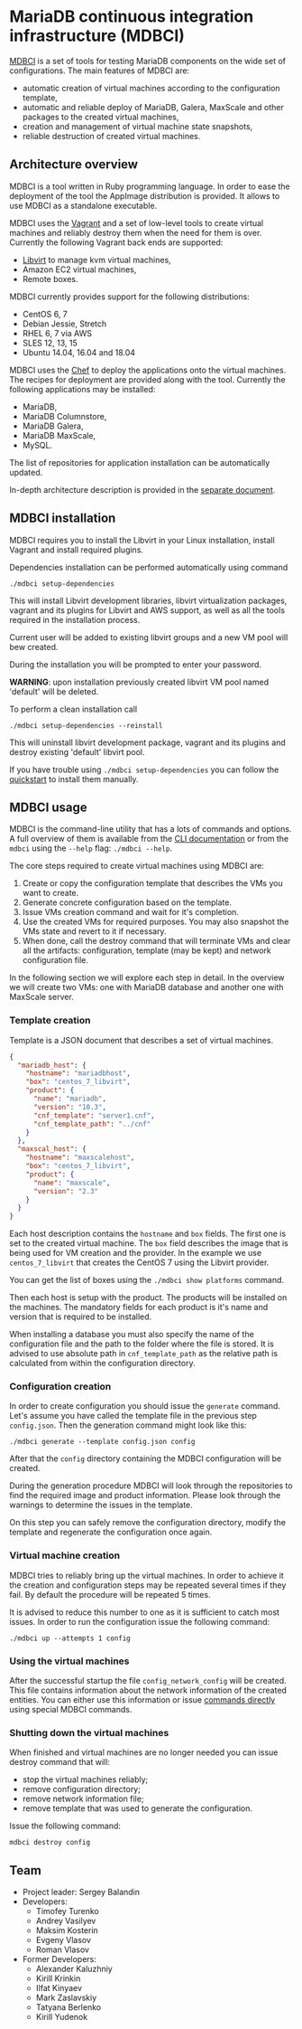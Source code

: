 # MariaDB continuous integration infrastructure (MDBCI)

[MDBCI](https://github.com/mariadb-corporation/mdbci) is a set of tools for testing MariaDB components on the wide set of configurations. The main features of MDBCI are:

* automatic creation of virtual machines according to the configuration template,
* automatic and reliable deploy of MariaDB, Galera, MaxScale and other packages to the created virtual machines,
* creation and management of virtual machine state snapshots,
* reliable destruction of created virtual machines.

## Architecture overview

MDBCI is a tool written in Ruby programming language. In order to ease the deployment of the tool the AppImage distribution is provided. It allows to use MDBCI as a standalone executable.

MDBCI uses the [Vagrant](https://www.vagrantup.com/) and a set of low-level tools to create virtual machines and reliably destroy them when the need for them is over. Currently the following Vagrant back ends are supported:

* [Libvirt](https://libvirt.org/) to manage kvm virtual machines,
* Amazon EC2 virtual machines,
* Remote boxes.

MDBCI currently provides support for the following distributions:

* CentOS 6, 7
* Debian Jessie, Stretch
* RHEL 6, 7 via AWS
* SLES 12, 13, 15
* Ubuntu 14.04, 16.04 and 18.04

MDBCI uses the [Chef](https://www.chef.io/chef/) to deploy the applications onto the virtual machines. The recipes for deployment are provided along with the tool. Currently the following applications may be installed:

* MariaDB,
* MariaDB Columnstore,
* MariaDB Galera,
* MariaDB MaxScale,
* MySQL.

The list of repositories for application installation can be automatically updated.

In-depth architecture description is provided in the [separate document](docs/architecture.md).

## MDBCI installation

MDBCI requires you to install the Libvirt in your Linux installation, install Vagrant and install required plugins.

Dependencies installation can be performed automatically using command

```
./mdbci setup-dependencies
```

This will install Libvirt development libraries, libvirt virtualization packages, vagrant and its plugins for Libvirt and AWS support, as well as all the tools required in the installation process.

Current user will be added to existing libvirt groups and a new VM pool will bew created.

During the installation you will be prompted to enter your password.

**WARNING**: upon installation previously created libvirt VM pool named 'default' will be deleted.

To perform a clean installation call

```
./mdbci setup-dependencies --reinstall
````

This will uninstall libvirt development package, vagrant and its plugins and destroy existing 'default' libvirt pool.

If you have trouble using `./mdbci setup-dependencies` you can follow the [quickstart](docs/QUICKSTART.md) to install them manually.

## MDBCI usage

MDBCI is the command-line utility that has a lots of commands and options. A full overview of them is available from the [CLI documentation](docs/cli_help.md) or from the `mdbci` using the `--help` flag: `./mdbci --help`.

The core steps required to create virtual machines using MDBCI are:

1. Create or copy the configuration template that describes the VMs you want to create.
2. Generate concrete configuration based on the template.
3. Issue VMs creation command and wait for it's completion.
4. Use the created VMs for required purposes. You may also snapshot the VMs state and revert to it if necessary.
5. When done, call the destroy command that will terminate VMs and clear all the artifacts: configuration, template (may be kept) and network configuration file.

In the following section we will explore each step in detail. In the overview we will create two VMs: one with MariaDB database and another one with MaxScale server.

### Template creation

Template is a JSON document that describes a set of virtual machines.

```json
{
  "mariadb_host": {
    "hostname": "mariadbhost",
    "box": "centos_7_libvirt",
    "product": {
      "name": "mariadb",
      "version": "10.3",
      "cnf_template": "server1.cnf",
      "cnf_template_path": "../cnf"
    }
  },
  "maxscal_host": {
    "hostname": "maxscalehost",
    "box": "centos_7_libvirt",
    "product": {
      "name": "maxscale",
      "version": "2.3"
    }
  }
}
```

Each host description contains the `hostname` and `box` fields. The first one is set to the created virtual machine. The `box` field describes the image that is being used for VM creation and the provider. In the example we use `centos_7_libvirt` that creates the CentOS 7 using the Libvirt provider.

You can get the list of boxes using the `./mdbci show platforms` command.

Then each host is setup with the product. The products will be installed on the machines. The mandatory fields for each product is it's name and version that is required to be installed.

When installing a database you must also specify the name of the configuration file and the path to the folder where the file is stored. It is advised to use absolute path in `cnf_template_path` as the relative path is calculated from within the configuration directory.

### Configuration creation

In order to create configuration you should issue the `generate` command. Let's assume you have called the template file in the previous step `config.json`. Then the generation command might look like this:

```
./mdbci generate --template config.json config
```

After that the `config` directory containing the MDBCI configuration will be created.

During the generation procedure MDBCI will look through the repositories to find the required image and product information. Please look through the warnings to determine the issues in the template.

On this step you can safely remove the configuration directory, modify the template and regenerate the configuration once again.

### Virtual machine creation

MDBCI tries to reliably bring up the virtual machines. In order to achieve it the creation and configuration steps may be repeated several times if they fail. By default the procedure will be repeated 5 times.

It is advised to reduce this number to one as it is sufficient to catch most issues. In order to run the configuration issue the following command:

```
./mdbci up --attempts 1 config
```

### Using the virtual machines

After the successful startup the file `config_network_config` will be created. This file contains information about the network information of the created entities. You can either use this information or issue [commands directly](docs/examples.md) using special MDBCI commands.

### Shutting down the virtual machines

When finished and virtual machines are no longer needed you can issue destroy command that will:

* stop the virtual machines reliably;
* remove configuration directory;
* remove network information file;
* remove template that was used to generate the configuration.

Issue the following command:

```
mdbci destroy config
```

## Team

* Project leader: Sergey Balandin
* Developers:
  * Timofey Turenko
  * Andrey Vasilyev
  * Maksim Kosterin
  * Evgeny Vlasov
  * Roman Vlasov
* Former Developers:
  * Alexander Kaluzhniy
  * Kirill Krinkin
  * Ilfat Kinyaev
  * Mark Zaslavskiy
  * Tatyana Berlenko
  * Kirill Yudenok
